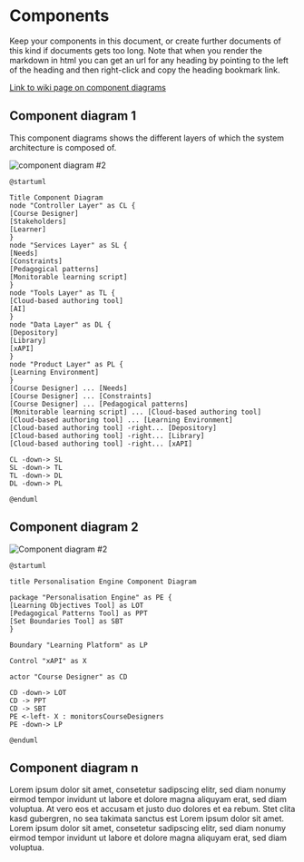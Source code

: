 # Components

Keep your components in this document, or create further documents of this kind if documents gets too long. Note that when you render the markdown in html you can get an url for any heading by pointing to the left of the heading and then right-click and copy the heading bookmark link. 

[Link to wiki page on component diagrams](https://github.sydney.edu.au/crli/EDPC5022-2019/wiki/Component-Diagrams) 

## Component diagram 1
This component diagrams shows the different layers of which the system architecture is composed of. 

![component diagram #2](https://www.plantuml.com/plantuml/img/JP71JiCm44Jl_WgBUty1jOev81aKARbL7BRnAhLmTgFrfb0X_XqxW9ARn_QR6Q-FMK5qcP8nVTI4jk5fPa9IwoAC0fCX3cWV6YOLJWd5UhYZF5Z8jl7sovmRNYIZTPZZI2XlvjmflEELKq39HNe4MG--_ymwb5iSCE-ikjNg5J5KegHb5OYaLRKOOEGn3f3i3AeeLBTVcAAomANKJZKYqcZp877MBQfdJlkS_hTouYKSBf0nM5Zqob9PBNUBx-bvmnqex6YtqWvdpZNwNXyNBmBhwlFKxiXME2o3xk1sXVr_qoUwHM6QogmhPSem3u4_wF1OXc6wJVNUz9jothXDjTwO8r8eF_W3)


```
@startuml

Title Component Diagram
node "Controller Layer" as CL {
[Course Designer]
[Stakeholders]
[Learner]
}
node "Services Layer" as SL {
[Needs]
[Constraints]
[Pedagogical patterns]
[Monitorable learning script]
}
node "Tools Layer" as TL {
[Cloud-based authoring tool]
[AI]
}
node "Data Layer" as DL {
[Depository]
[Library]
[xAPI]
}
node "Product Layer" as PL {
[Learning Environment]
}
[Course Designer] ... [Needs]
[Course Designer] ... [Constraints]
[Course Designer] ... [Pedagogical patterns]
[Monitorable learning script] ... [Cloud-based authoring tool]
[Cloud-based authoring tool] ... [Learning Environment]
[Cloud-based authoring tool] -right... [Depository]
[Cloud-based authoring tool] -right... [Library]
[Cloud-based authoring tool] -right... [xAPI]

CL -down-> SL
SL -down-> TL
TL -down-> DL
DL -down-> PL

@enduml
```
## Component diagram 2


![Component diagram #2](https://www.plantuml.com/plantuml/img/RP3FQiCm3CRlUWgHUrvWZD8rwM5GgA4v3CeEMg8QhuvKR7L_67ltEUbMUfXFjlHzFttoCXibEuyHm895HiSfgr0CcIoeu5fy4CP6nvCAYs4Ro2SQ0KxK7yapLlzRAgICRerViDym9GdYSVloohs5DyxOgSRdIRBPTh1tF91N7tgAwCYCazn8d2kI7Hkkz2m3fN3htwqw-0RuRNrYTPtc8jb1qpWdsJW4Q5GiQSJguy4zpkMdKgNUD67Lw3bbnfPpyC9fRZTjCRLO3_ekzMBEEZqNSwJBRPfVrhol8n-iBi0x75L2GUOByG-O9zcLvA2S9Sim_VqF)

```
@startuml

title Personalisation Engine Component Diagram

package "Personalisation Engine" as PE {
[Learning Objectives Tool] as LOT
[Pedagogical Patterns Tool] as PPT
[Set Boundaries Tool] as SBT
}

Boundary "Learning Platform" as LP 

Control "xAPI" as X 

actor "Course Designer" as CD

CD -down-> LOT
CD -> PPT
CD -> SBT
PE <-left- X : monitorsCourseDesigners
PE -down-> LP

@enduml
```


## Component diagram n

Lorem ipsum dolor sit amet, consetetur sadipscing elitr, sed diam nonumy eirmod tempor invidunt ut labore et dolore magna aliquyam erat, sed diam voluptua. At vero eos et accusam et justo duo dolores et ea rebum. Stet clita kasd gubergren, no sea takimata sanctus est Lorem ipsum dolor sit amet. Lorem ipsum dolor sit amet, consetetur sadipscing elitr, sed diam nonumy eirmod tempor invidunt ut labore et dolore magna aliquyam erat, sed diam voluptua.
